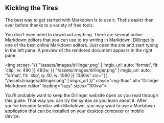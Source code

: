 ## Kicking the Tires

The best way to get started with Markdown is to use it. That's easier than ever before thanks to a variety of free tools.

You don't even need to download anything. There are several online Markdown editors that you can use to try writing in Markdown. [Dillinger](https://dillinger.io/) is one of the best online Markdown editors. Just open the site and start typing in the left pane. A preview of the rendered document appears in the right pane.

<img srcset="{{ "/assets/images/dillinger.png" | imgix_url: auto: 'format', fit: 'clip', w: 480 }} 480w,
             {{ "/assets/images/dillinger.png" | imgix_url: auto: 'format', fit: 'clip', q: 40, w: 1080 }} 1080w"
             src="{{ "/assets/images/dillinger.png" | imgix_url }}" class="img-fluid" alt="Dillinger Markdown editor" loading="lazy" sizes="100vw">

You'll probably want to keep the Dillinger website open as you read through this guide. That way you can try the syntax as you learn about it. After you've become familiar with Markdown, you may want to use a Markdown application that can be installed on your desktop computer or mobile device.

